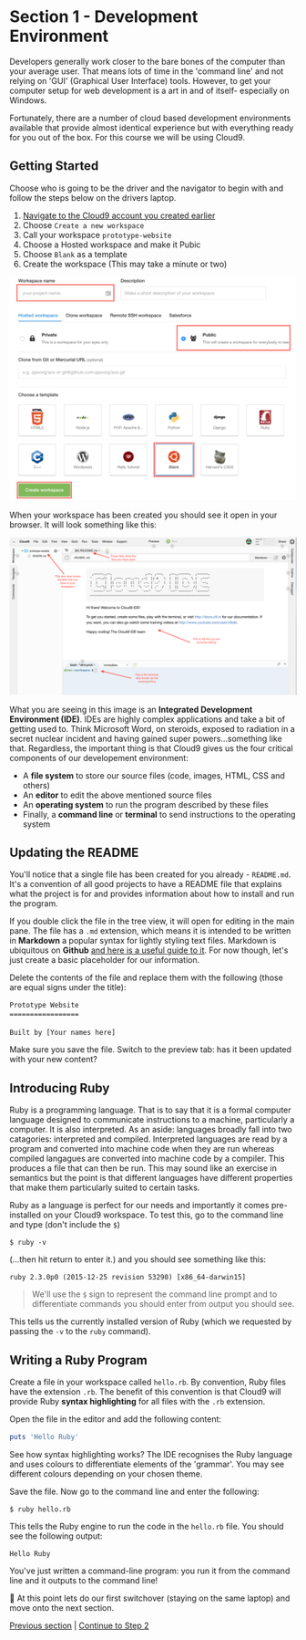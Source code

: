 Section 1 - Development Environment
=============================================

Developers generally work closer to the bare bones of the computer than your average user. That means lots of time in the 'command line' and not relying on 'GUI' (Graphical User Interface) tools. However, to get your computer setup for web development is a art in and of itself- especially on Windows.

Fortunately, there are a number of cloud based development environments available that provide almost identical experience but with everything ready for you out of the box. For this course we will be using Cloud9.

Getting Started
---------------

Choose who is going to be the driver and the navigator to begin with and follow the steps below on the drivers laptop.

1. [Navigate to the Cloud9 account you created earlier](https://c9.io/)
2. Choose `Create a new workspace`
3. Call your workspace `prototype-website`
4. Choose a Hosted workspace and make it Pubic
5. Choose `Blank` as a template
6. Create the workspace (This may take a minute or two)

![Cloud9 setup](../images/c9Setup.png)

When your workspace has been created you should see it open in your browser. It will look something like this:

![Cloud9 Initial Page](../images/c9InitialReadme.png)

What you are seeing in this image is an **Integrated Development Environment (IDE)**. IDEs are highly complex applications and take a bit of getting used to. Think Microsoft Word, on steroids, exposed to radiation in a secret nuclear incident and having gained super powers...something like that. Regardless, the important thing is that Cloud9 gives us the four critical components of our developement environment:

 - A **file system** to store our source files (code, images, HTML, CSS and others)
 - An **editor** to edit the above mentioned source files
 - An **operating system** to run the program described by these files
 - Finally, a **command line** or **terminal** to send instructions to the operating system

 Updating the README
----------------------------

You'll notice that a single file has been created for you already - `README.md`. It's a convention of all good projects to have a README file that explains what the project is for and provides information about how to install and run the program.

If you double click the file in the tree view, it will open for editing in the main pane. The file has a `.md` extension, which means it is intended to be written in **Markdown** a popular syntax for lightly styling text files. Markdown is ubiquitous on **Github** [and here is a useful guide to it](https://github.com/adam-p/markdown-here/wiki/Markdown-Cheatsheet). For now though, let's just create a basic placeholder for our information.

Delete the contents of the file and replace them with the following (those are equal signs under the title):

```
Prototype Website
=================

Built by [Your names here]
```

Make sure you save the file. Switch to the preview tab: has it been updated with your new content?

Introducing Ruby
---------------

Ruby is a programming language. That is to say that it is a formal computer language designed to communicate instructions to a machine, particularly a computer. It is also interpreted. As an aside: languages broadly fall into two catagories: interpreted and compiled. Interpreted languages are read by a program and converted into machine code when they are run whereas compiled langagues are converted into machine code by a compiler. This produces a file that can then be run. This may sound like an exercise in semantics but the point is that different languages have different properties that make them particularly suited to certain tasks.

Ruby as a language is perfect for our needs and importantly it comes pre-installed on your Cloud9 workspace. To test this, go to the command line and type (don't include the `$`)

```
$ ruby -v
```
(...then hit return to enter it.) and you should see something like this:

```
ruby 2.3.0p0 (2015-12-25 revision 53290) [x86_64-darwin15]
```

> We'll use the `$` sign to represent the command line prompt and to differentiate commands you should enter from output you should see.

This tells us the currently installed version of Ruby (which we requested by passing the `-v` to the `ruby` command).

Writing a Ruby Program
----------------------

Create a file in your workspace called `hello.rb`. By convention, Ruby files have the extension `.rb`. The benefit of this convention is that Cloud9 will provide Ruby **syntax highlighting** for all files with the `.rb` extension.

Open the file in the editor and add the following content:

```ruby
puts 'Hello Ruby'
```

See how syntax highlighting works? The IDE recognises the Ruby language and uses colours to differentiate elements of the 'grammar'. You may see different colours depending on your chosen theme.

Save the file. Now go to the command line and enter the following: 

```
$ ruby hello.rb
```
This tells the Ruby engine to run the code in the `hello.rb` file. You should see the following output:
```
Hello Ruby
```
You've just written a command-line program: you run it from the command line and it outputs to the command line! 

:twisted_rightwards_arrows: At this point lets do our first switchover (staying on the same laptop) and move onto the next section.

[Previous section](./section0.md) | [Continue to Step 2](./section2.md)

